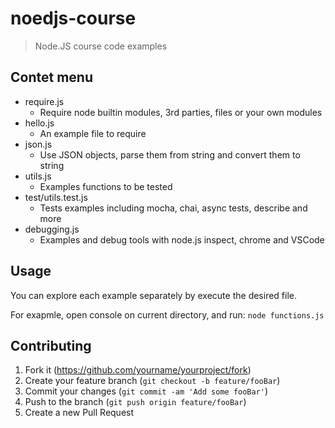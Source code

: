 # noedjs-course
> Node.JS course code examples

## Contet menu

* require.js
    * Require node builtin modules, 3rd parties, files or your own modules 
* hello.js
    * An example file to require
* json.js
    * Use JSON objects, parse them from string and convert them to string
* utils.js
    * Examples functions to be tested
* test/utils.test.js
    * Tests examples including mocha, chai, async tests, describe and more 
* debugging.js
    * Examples and debug tools with node.js inspect, chrome and VSCode

## Usage

You can explore each example separately by execute the desired file.

For exapmle, open console on current directory, and run: `node functions.js`


## Contributing

1. Fork it (<https://github.com/yourname/yourproject/fork>)
2. Create your feature branch (`git checkout -b feature/fooBar`)
3. Commit your changes (`git commit -am 'Add some fooBar'`)
4. Push to the branch (`git push origin feature/fooBar`)
5. Create a new Pull Request
